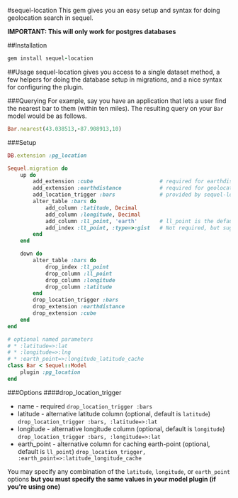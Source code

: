 #sequel-location
This gem gives you an easy setup and syntax for doing geolocation search in sequel.

**IMPORTANT: This will only work for postgres databases**

##Installation

````ruby
gem install sequel-location
````

##Usage
sequel-location gives you access to a single dataset method, a few helpers for doing the database
setup in migrations, and a nice syntax for configuring the plugin.

###Querying
For example, say you have an application that lets a user find the nearest bar to them (within ten miles). The resulting
query on your `Bar` model would be as follows.

````ruby
Bar.nearest(43.038513,-87.908913,10)
````

###Setup

````ruby
DB.extension :pg_location
````

````ruby
Sequel.migration do
	up do
		add_extension :cube						# required for earthdistance
		add_extension :earthdistance			# required for geolocation
		add_location_trigger :bars				# provided by sequel-location to auto-calculate the earth point on update of latitude or longitude
		alter_table :bars do
			add_column :latitude, Decimal
			add_column :longitude, Decimal
			add_column :ll_point, 'earth' 		# ll_point is the default column for caching the caluclated earth point
			add_index :ll_point, :type=>:gist	# Not required, but suggested
		end
	end

	down do
		alter_table :bars do
			drop_index :ll_point
			drop_column :ll_point
			drop_column :longitude
			drop_column :latitude
		end
		drop_location_trigger :bars
		drop_extension :earthdistance
		drop_extension :cube
	end
end
````

````ruby
# optional named parameters
# * :latitude=>:lat
# * :longitude=>:lng
# * :earth_point=>:longitude_latitude_cache
class Bar < Sequel::Model
	plugin :pg_location
end
````

###Options
####drop_location_trigger
* name - required `drop_location_trigger :bars`
* latitude - alternative latitude column (optional, default is `latitude`) `drop_location_trigger :bars, :latitude=>:lat`
* longitude - alternative longitude column (optional, default is `longitude`) `drop_location_trigger :bars, :longitude=>:lat`
* earth_point - alternative column for caching earth-point (optional, default is `ll_point`) `drop_location_trigger, :earth_point=>:latitude_longitude_cache`

You may specify any combination of the `latitude`, `longitude`, or `earth_point` options **but you must specify the same values in
your model plugin (if you're using one)**
